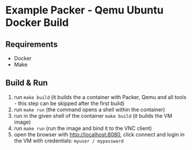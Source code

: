 # Example Packer - Qemu Ubuntu Docker Build

## Requirements

* Docker
* Make

## Build & Run

1. run `make build` (it builds the a container with Packer, Qemu and all tools - this step can be skipped after the first build)
2. run `make run` (the command opens a shell within the container)
3. run in the given shell of the container `make build` (it builds the VM image)
4. run `make run` (run the image and bind it to the VNC client)
5. open the browser with [http://localhost:8080](http://localhost:8080), click connect and login in the VM with credentials: `myuser / mypassword`
